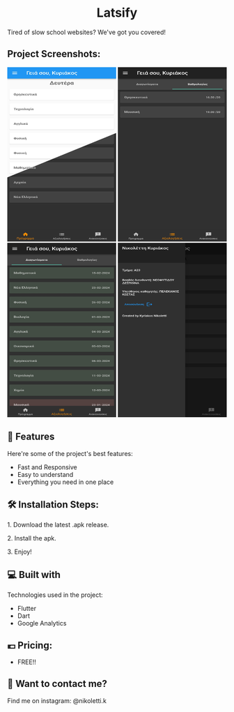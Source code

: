 <h1 align="center" id="title">Latsify</h1>

<p id="description">Tired of slow school websites? We've got you covered!</p>

<h2>Project Screenshots:</h2>

<img src="https://raw.githubusercontent.com/Kyriakos2008/Latsify/main/screenshot_home.png" alt="project-screenshot" width="250" height="400/">

<img src="https://raw.githubusercontent.com/Kyriakos2008/Latsify/main/screenshot_grades.png" alt="project-screenshot" width="250" height="400/">

<img src="https://raw.githubusercontent.com/Kyriakos2008/Latsify/main/screenshot_tests.png" alt="project-screenshot" width="250" height="400/">

<img src="https://raw.githubusercontent.com/Kyriakos2008/Latsify/main/screenshot_misc.png" alt="project-screenshot" width="250" height="400/">

  
  
<h2>🧐 Features</h2>

Here're some of the project's best features:

*   Fast and Responsive
*   Easy to understand
*   Everything you need in one place

<h2>🛠️ Installation Steps:</h2>

<p>1. Download the latest .apk release.</p>

<p>2. Install the apk.</p>

<p>3. Enjoy!</p>



  
  
<h2>💻 Built with</h2>

Technologies used in the project:

*   Flutter
*   Dart
*   Google Analytics

<h2>💶 Pricing:</h2>

*   FREE!!



<h2>💬 Want to contact me?</h2>

Find me on instagram: @nikoletti.k
